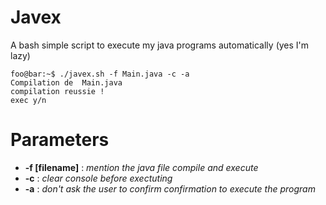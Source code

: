 # Javex
A bash simple script to execute my java programs automatically (yes I'm lazy)
```console
foo@bar:~$ ./javex.sh -f Main.java -c -a 
Compilation de  Main.java
compilation reussie !
exec y/n
```

# Parameters 
+ **-f [filename]** : _mention the java file compile and execute_
+ **-c** : _clear console before exectuting_
+ **-a** : _don't ask the user to confirm confirmation to execute the program_
